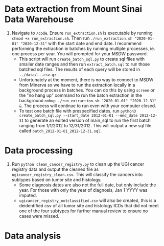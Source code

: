 # Data extraction from Mount Sinai Data Warehouse 
1. Navigate to `/code`. Ensure `run_extraction.sh` is executable by running `chmod +x run_extraction.sh`. Then run `./run_extraction.sh "2020-01-01" "2020-12-31"` with the start date and end date. I recommend performing the extraction in batches by running multiple processes, ie. one process per year. You will prompted for your MSDW password. 
    - This script will run `create_batch_sql.py` to create sql files with smaller date ranges and then run `extract_batch.sql` to run those batched sql files. The results of each query will be stored in `../data/...csv.gz`. 
    - Unfortunately at the moment, there is no way to connect to MSDW from Minerva so we have to run the extraction locally in a background process in batches. You can do this by using `screen` or the "no hang up" command to run the batch extraction in the background `nohup ./run_extraction.sh "2020-01-01" "2020-12-31" &`. The process will continue to run even with your computer closed. 
    - To test one batch file with prespecified dates, run `python3 create_batch_sql.py --start_date 2012-01-01 --end_date 2012-12-31` to generate an edited version of main_sql to run the first batch ranging from 1/1/2012 to 12/31/2012. This will output a new sql file called `batch_2012-01-01_2012-12-31.sql`. 

# Data processing
1. Run `python clean_cancer_registry.py` to clean up the UGI cancer registry data and output the cleaned file as `ugicancer_registry_clean.csv`. This will classify the cancers into subtypes based on tumor site and histology. 
    - Some diagnosis dates are also not the full date, but only include the year. For those with only the year of diagnosis, Jan 1 YYYY was imputed. 
    - `ugicancer_registry_notclassified.csv` will also be created, this is a deidentified csv of all tumor site and histology ICDs that did not meet one of the four subtypes for further manual review to ensure no cases were missed. 

# Data analysis
